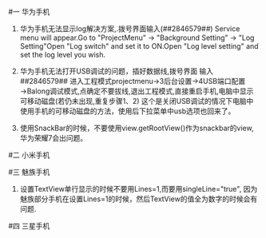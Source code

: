 #一 华为手机

1. 华为手机无法显示log解决方案,.拨号界面输入(*#*#2846579#*#*) Service menu will appear.Go to "ProjectMenu" -> "Background Setting" -> "Log Setting"Open "Log switch" and set it to ON.Open "Log level setting" and set the log level you wish.

2. 华为手机无法打开USB调试的问题，插好数据线,拨号界面 输入 ##2846579## 进入工程模式projectmenu→3后台设置→4USB端口配置→Balong调试模式,点确定不要拔线,退出工程模式,直接重启手机,电脑中显示可移动磁盘(若仍未出现,重复步骤1、2)
这个是关闭USB调试的情况下电脑中使用手机的可移动磁盘的方法，使用后下拉菜单中usb选项也回来了。

3. 使用SnackBar的时候，不要使用view.getRootView()作为snackbar的view,华为荣耀7会出问题。

#二 小米手机

#三 魅族手机

1. 设置TextView单行显示的时候不要用Lines=1,而要用singleLine="true", 因为魅族部分手机在设置Lines=1的时候，然后TextView的值全为数字的时候会有问题.

#四 三星手机
